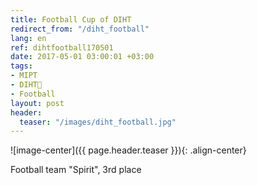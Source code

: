 ```yaml
---
title: Football Cup of DIHT
redirect_from: "/diht_football"
lang: en
ref: dihtfootball170501
date: 2017-05-01 03:00:01 +03:00
tags:
- MIPT
- DIHT🧡
- Football
layout: post
header:
  teaser: "/images/diht_football.jpg"
---
```


![image-center]({{ page.header.teaser }}){: .align-center}

Football team "Spirit", 3rd place

